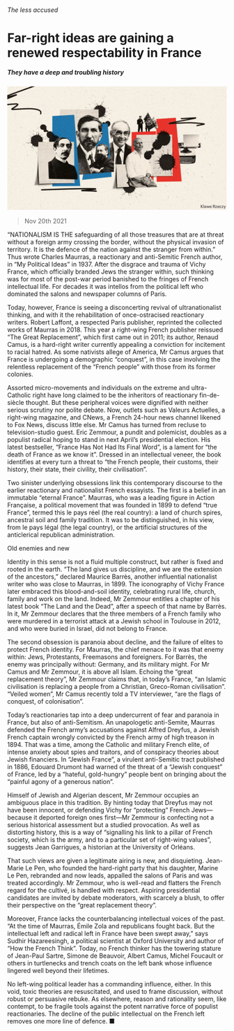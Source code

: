 ###### The less accused

# Far-right ideas are gaining a renewed respectability in France 

##### They have a deep and troubling history 

![image](images/20211120_BKD001_0.jpg) 

> Nov 20th 2021 

“NATIONALISM IS THE safeguarding of all those treasures that are at threat without a foreign army crossing the border, without the physical invasion of territory. It is the defence of the nation against the stranger from within.” Thus wrote Charles Maurras, a reactionary and anti-Semitic French author, in “My Political Ideas” in 1937. After the disgrace and trauma of Vichy France, which officially branded Jews the stranger within, such thinking was for most of the post-war period banished to the fringes of French intellectual life. For decades it was intellos from the political left who dominated the salons and newspaper columns of Paris.

Today, however, France is seeing a disconcerting revival of ultranationalist thinking, and with it the rehabilitation of once-ostracised reactionary writers. Robert Laffont, a respected Paris publisher, reprinted the collected works of Maurras in 2018. This year a right-wing French publisher reissued “The Great Replacement”, which first came out in 2011; its author, Renaud Camus, is a hard-right writer currently appealing a conviction for incitement to racial hatred. As some nativists allege of America, Mr Camus argues that France is undergoing a demographic “conquest”, in this case involving the relentless replacement of the “French people” with those from its former colonies.


Assorted micro-movements and individuals on the extreme and ultra-Catholic right have long claimed to be the inheritors of reactionary fin-de-siècle thought. But these peripheral voices were dignified with neither serious scrutiny nor polite debate. Now, outlets such as Valeurs Actuelles, a right-wing magazine, and CNews, a French 24-hour news channel likened to Fox News, discuss little else. Mr Camus has turned from recluse to television-studio guest. Eric Zemmour, a pundit and polemicist, doubles as a populist radical hoping to stand in next April’s presidential election. His latest bestseller, “France Has Not Had Its Final Word”, is a lament for “the death of France as we know it”. Dressed in an intellectual veneer, the book identifies at every turn a threat to “the French people, their customs, their history, their state, their civility, their civilisation”.

Two sinister underlying obsessions link this contemporary discourse to the earlier reactionary and nationalist French essayists. The first is a belief in an immutable “eternal France”. Maurras, who was a leading figure in Action Française, a political movement that was founded in 1899 to defend “true France”, termed this le pays réel (the real country): a land of church spires, ancestral soil and family tradition. It was to be distinguished, in his view, from le pays légal (the legal country), or the artificial structures of the anticlerical republican administration.

Old enemies and new

Identity in this sense is not a fluid multiple construct, but rather is fixed and rooted in the earth. “The land gives us discipline, and we are the extension of the ancestors,” declared Maurice Barrès, another influential nationalist writer who was close to Maurras, in 1899. The iconography of Vichy France later embraced this blood-and-soil identity, celebrating rural life, church, family and work on the land. Indeed, Mr Zemmour entitles a chapter of his latest book “The Land and the Dead”, after a speech of that name by Barrès. In it, Mr Zemmour declares that the three members of a French family who were murdered in a terrorist attack at a Jewish school in Toulouse in 2012, and who were buried in Israel, did not belong to France.

The second obsession is paranoia about decline, and the failure of elites to protect French identity. For Maurras, the chief menace to it was that enemy within: Jews, Protestants, Freemasons and foreigners. For Barrès, the enemy was principally without: Germany, and its military might. For Mr Camus and Mr Zemmour, it is above all Islam. Echoing the “great replacement theory”, Mr Zemmour claims that, in today’s France, “an Islamic civilisation is replacing a people from a Christian, Greco-Roman civilisation”. “Veiled women”, Mr Camus recently told a TV interviewer, “are the flags of conquest, of colonisation”.

Today’s reactionaries tap into a deep undercurrent of fear and paranoia in France, but also of anti-Semitism. An unapologetic anti-Semite, Maurras defended the French army’s accusations against Alfred Dreyfus, a Jewish French captain wrongly convicted by the French army of high treason in 1894. That was a time, among the Catholic and military French elite, of intense anxiety about spies and traitors, and of conspiracy theories about Jewish financiers. In “Jewish France”, a virulent anti-Semitic tract published in 1886, Edouard Drumont had warned of the threat of a “Jewish conquest” of France, led by a “hateful, gold-hungry” people bent on bringing about the “painful agony of a generous nation”.

Himself of Jewish and Algerian descent, Mr Zemmour occupies an ambiguous place in this tradition. By hinting today that Dreyfus may not have been innocent, or defending Vichy for “protecting” French Jews—because it deported foreign ones first—Mr Zemmour is confecting not a serious historical assessment but a studied provocation. As well as distorting history, this is a way of “signalling his link to a pillar of French society, which is the army, and to a particular set of right-wing values”, suggests Jean Garrigues, a historian at the University of Orléans.

That such views are given a legitimate airing is new, and disquieting. Jean-Marie Le Pen, who founded the hard-right party that his daughter, Marine Le Pen, rebranded and now leads, appalled the salons of Paris and was treated accordingly. Mr Zemmour, who is well-read and flatters the French regard for the cultivé, is handled with respect. Aspiring presidential candidates are invited by debate moderators, with scarcely a blush, to offer their perspective on the “great replacement theory”.

Moreover, France lacks the counterbalancing intellectual voices of the past. “At the time of Maurras, Émile Zola and republicans fought back. But the intellectual left and radical left in France have been swept away,” says Sudhir Hazareesingh, a political scientist at Oxford University and author of “How the French Think”. Today, no French thinker has the towering stature of Jean-Paul Sartre, Simone de Beauvoir, Albert Camus, Michel Foucault or others in turtlenecks and trench coats on the left bank whose influence lingered well beyond their lifetimes.

No left-wing political leader has a commanding influence, either. In this void, toxic theories are resuscitated, and used to frame discussion, without robust or persuasive rebuke. As elsewhere, reason and rationality seem, like contempt, to be fragile tools against the potent narrative force of populist reactionaries. The decline of the public intellectual on the French left removes one more line of defence. ■

